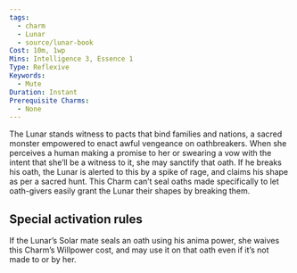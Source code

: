 ```yaml
---
tags:
  - charm
  - Lunar
  - source/lunar-book
Cost: 10m, 1wp
Mins: Intelligence 3, Essence 1
Type: Reflexive
Keywords:
  - Mute
Duration: Instant
Prerequisite Charms:
  - None
---
```

The Lunar stands witness to pacts that bind families and nations, a sacred monster empowered to enact awful vengeance on oathbreakers. When she perceives a human making a promise to her or swearing a vow with the intent that she’ll be a witness to it, she may sanctify that oath. If he breaks his oath, the Lunar is alerted to this by a spike of rage, and claims his shape as per a sacred hunt. This Charm can’t seal oaths made specifically to let oath-givers easily grant the Lunar their shapes by breaking them. 

## Special activation rules

If the Lunar’s Solar mate seals an oath using his anima power, she waives this Charm’s Willpower cost, and may use it on that oath even if it’s not made to or by her.